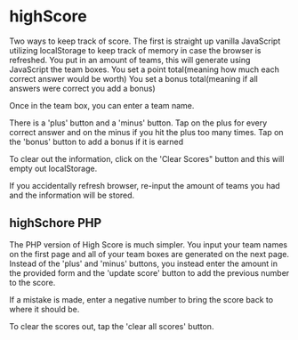 # highScore
Two ways to keep track of score. The first is straight up vanilla  JavaScript utilizing localStorage to keep track of memory in case the browser is refreshed.
You put in an amount of teams, this will generate using JavaScript the team boxes.
You set a point total(meaning how much each correct answer would be worth)
You set a bonus total(meaning if all answers were correct you add a bonus)

Once in the team box, you can enter a team name.

There is a 'plus' button and a 'minus' button. Tap on the plus for every correct answer and on the minus if you hit the plus too many times.
Tap on the 'bonus' button to add a bonus if it is earned

To clear out the information, click on the 'Clear Scores" button and this will empty out localStorage.

If you accidentally refresh browser, re-input the amount of teams you had and the information will be stored.

## highSchore PHP
The PHP version of High Score is much simpler. You input your team names on the first page and all of your team boxes are generated on the next page.
Instead of the 'plus' and 'minus' buttons, you instead enter the amount in the provided form and the 'update score' button to add the previous number to the score.

If a mistake is made, enter a negative number to bring the score back to where it should be.

To clear the scores out, tap the 'clear all scores' button.
